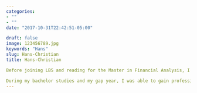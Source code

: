 ```yaml
---
categories:
- ""
- ""
date: "2017-10-31T22:42:51-05:00"

draft: false
image: 123456789.jpg
keywords: "Hans"
slug: Hans-Christian
title: Hans-Christian

Before joining LBS and reading for the Master in Financial Analysis, I did my undergraduate studies in International Business at Maastricht University. I deliberately chose to specialize in Finance with the possibility to investigate financial topics such as “Investment Decisions” and “Portfolio Management Theory”. Additionally, in my semester abroad at Hong Kong Polytechnic University, I deepened my knowledge at the Finance and Accounting department, where I studied theoretical understanding of “Merger and Acquisition” and “Risk Management”. Above that, I first gained practical experience, through my extracurricular activities at Sigma Finance, the Maastricht University investment fund.

During my bachelor studies and my gap year, I was able to gain professional insights into the field of financial advisory. First, I interned at Deloitte within the department of Strategy and Operations. While working on a post-merger transformation project, I applied financial methods to analyse individual business units in practice. Currently, I am undertaking an internship at Clairfield International, a leading M&A advisory firm. Specifically, I am working in the Financial Advisory division, where I prepare pitches and manage individual deals independently. Here I encounter many of the concepts learned during my undergraduate studies in a real-life setting. 
---
```

